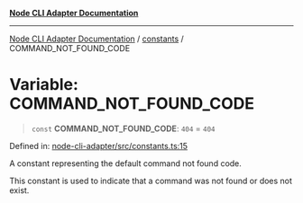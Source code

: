 [**Node CLI Adapter Documentation**](../../README.md)

***

[Node CLI Adapter Documentation](../../README.md) / [constants](../README.md) / COMMAND\_NOT\_FOUND\_CODE

# Variable: COMMAND\_NOT\_FOUND\_CODE

> `const` **COMMAND\_NOT\_FOUND\_CODE**: `404` = `404`

Defined in: [node-cli-adapter/src/constants.ts:15](https://github.com/stonemjs/node-cli-adapter/blob/8ef828e16ecc094567e6273802f11f5e24d2745e/src/constants.ts#L15)

A constant representing the default command not found code.

This constant is used to indicate that a command was not found or does not exist.
